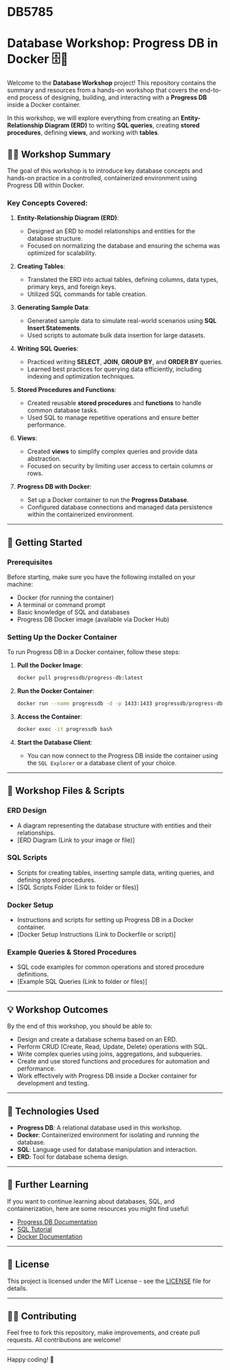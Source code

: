# DB5785

# Database Workshop: Progress DB in Docker 🗄️🐋

Welcome to the **Database Workshop** project! This repository contains the summary and resources from a hands-on workshop that covers the end-to-end process of designing, building, and interacting with a **Progress DB** inside a Docker container.

In this workshop, we will explore everything from creating an **Entity-Relationship Diagram (ERD)** to writing **SQL queries**, creating **stored procedures**, defining **views**, and working with **tables**. 

## 🧑‍🏫 Workshop Summary

The goal of this workshop is to introduce key database concepts and hands-on practice in a controlled, containerized environment using Progress DB within Docker.

### Key Concepts Covered:

1. **Entity-Relationship Diagram (ERD)**:
   - Designed an ERD to model relationships and entities for the database structure.
   - Focused on normalizing the database and ensuring the schema was optimized for scalability.

2. **Creating Tables**:
   - Translated the ERD into actual tables, defining columns, data types, primary keys, and foreign keys.
   - Utilized SQL commands for table creation.

3. **Generating Sample Data**:
   - Generated sample data to simulate real-world scenarios using **SQL Insert Statements**.
   - Used scripts to automate bulk data insertion for large datasets.

4. **Writing SQL Queries**:
   - Practiced writing **SELECT**, **JOIN**, **GROUP BY**, and **ORDER BY** queries.
   - Learned best practices for querying data efficiently, including indexing and optimization techniques.

5. **Stored Procedures and Functions**:
   - Created reusable **stored procedures** and **functions** to handle common database tasks.
   - Used SQL to manage repetitive operations and ensure better performance.

6. **Views**:
   - Created **views** to simplify complex queries and provide data abstraction.
   - Focused on security by limiting user access to certain columns or rows.

7. **Progress DB with Docker**:
   - Set up a Docker container to run the **Progress Database**.
   - Configured database connections and managed data persistence within the containerized environment.

---

## 🚀 Getting Started

### Prerequisites

Before starting, make sure you have the following installed on your machine:

- Docker (for running the container)
- A terminal or command prompt
- Basic knowledge of SQL and databases
- Progress DB Docker image (available via Docker Hub)

### Setting Up the Docker Container

To run Progress DB in a Docker container, follow these steps:

1. **Pull the Docker Image**:
    ```bash
    docker pull progressdb/progress-db:latest
    ```

2. **Run the Docker Container**:
    ```bash
    docker run --name progressdb -d -p 1433:1433 progressdb/progress-db:latest
    ```

3. **Access the Container**:
    ```bash
    docker exec -it progressdb bash
    ```

4. **Start the Database Client**:
    - You can now connect to the Progress DB inside the container using the `SQL Explorer` or a database client of your choice.

---

## 📝 Workshop Files & Scripts

### ERD Design
- A diagram representing the database structure with entities and their relationships.
- [ERD Diagram (Link to your image or file)]

### SQL Scripts
- Scripts for creating tables, inserting sample data, writing queries, and defining stored procedures.
- [SQL Scripts Folder (Link to folder or files)]

### Docker Setup
- Instructions and scripts for setting up Progress DB in a Docker container.
- [Docker Setup Instructions (Link to Dockerfile or script)]

### Example Queries & Stored Procedures
- SQL code examples for common operations and stored procedure definitions.
- [Example SQL Queries (Link to folder or files)]

---

## 💡 Workshop Outcomes

By the end of this workshop, you should be able to:

- Design and create a database schema based on an ERD.
- Perform CRUD (Create, Read, Update, Delete) operations with SQL.
- Write complex queries using joins, aggregations, and subqueries.
- Create and use stored functions and procedures for automation and performance.
- Work effectively with Progress DB inside a Docker container for development and testing.

---

## 🔧 Technologies Used

- **Progress DB**: A relational database used in this workshop.
- **Docker**: Containerized environment for isolating and running the database.
- **SQL**: Language used for database manipulation and interaction.
- **ERD**: Tool for database schema design.

---

## 📘 Further Learning

If you want to continue learning about databases, SQL, and containerization, here are some resources you might find useful:

- [Progress DB Documentation](https://docs.progress.com/)
- [SQL Tutorial](https://www.w3schools.com/sql/)
- [Docker Documentation](https://docs.docker.com/)

---

## 📄 License

This project is licensed under the MIT License - see the [LICENSE](LICENSE) file for details.

---

## 🙋‍♂️ Contributing

Feel free to fork this repository, make improvements, and create pull requests. All contributions are welcome!

---

Happy coding! 🚀
